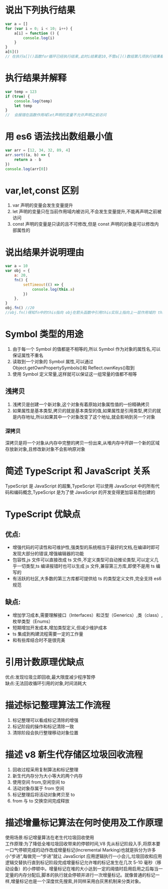# 说出下列执行结果

```javascript
var a = []
for (var i = 0; i < 10; i++) {
    a[i] = function () {
        console.log(i)
    }
}
a[6]()
// 在执行a[]()函数for循环已经执行结束,此时i结果是10,不管a[]()数组第几项执行结果都是10
```

# 执行结果并解释

```javascript
var temp = 123
if (true) {
    console.log(temp)
    let temp
}
//  会报错在函数作用域let声明的变量不允许声明之前访问
```

# 用 es6 语法找出数组最小值

```javascript
var arr = [12, 34, 32, 89, 4]
arr.sort((a, b) => {
    return a - b
})
console.log(arr[0])
```

# var,let,const 区别

1. var 声明的变量会发生变量提升</br>
2. let 声明的变量只在当前作用域内被访问,不会发生变量提升,不能再声明之前被访问</br>
3. const 声明的变量是只读的且不可修改,但是 const 声明的对象是可以修改内部属性的

# 说出结果并说明理由

```javascript
var a = 10
var obj = {
    a: 20,
    fn() {
        setTimeout(() => {
            console.log(this.a)
        })
    },
}
obj.fn() //20
//obj.fn()得知fn中的this指向 obj在箭头函数中引用this实际上指向上一层作用域的 this(fn),fn的this指向obj,所以这里的this指向obj
```

# Symbol 类型的用途

1. 由于每一个 Symbol 的值都是不相等的,所以 Symbol 作为对象的属性名,可以保证属性不重名</br>
2. 读取到一个对象的 Symbol 属性,可以通过 Object.getOwnPropertySymbols()和 Reflect.ownKeys()取到</br>
3. 使用 Symbol 定义常量,这样就可以保证这一组常量的值都不相等

## 浅拷贝

1. 浅拷贝是创建一个新对象,这个对象有着原始对象属性值的一份精确拷贝</br>
2. 如果属性是基本类型,拷贝的就是基本类型的值,如果属性是引用类型,拷贝的就是内存地址,所以如果其中一个对象改变了这个地址,就会影响到另一个对象

### 深拷贝

深拷贝是将一个对象从内存中完整的拷贝一份出来,从堆内存中开辟一个新的区域存放新对象,且修改新对象不会影响原对象

# 简述 TypeScript 和 JavaScript 关系

TypeScript 是 JavaScript 的超集,TypeScript 可以使用 JavaScript 中的所有代码和编码概念,TypeScript 是为了使 JavaScript 的开发变得更加容易而创建的

# TypeScript 优缺点

## 优点:

-   增强代码的可读性和可维护性,强类型的系统相当于最好的文档,在编译时即可发现大部分的错误,增强编辑器的功能
-   包容性,js 文件可以直接改成 ts 文件,不定义类型可自动推论类型,可以定义几乎一切类型,ts 编译报错时也可以生成 js 文件,兼容第三方库,即使不是用 ts 编写的
-   有活跃的社区,大多数的第三方库都可提供给 ts 的类型定义文件,完全支持 es6 规范

## 缺点:

-   增加学习成本,需要理解接口（Interfaces）和泛型（Generics）,类（class）,枚举类型（Enums）
-   短期增加开发成本,增加类型定义,但减少维护成本
-   ts 集成到构建流程需要一定的工作量
-   和有些库结合时不是很完美

# 引用计数原理优缺点

优点:发现垃圾立即回收,最大限度减少程序暂停<br/>
缺点:无法回收循环引用的对象,时间消耗大

# 描述标记整理算法工作流程

1. 标记整理可以看成标记清除的增强
2. 标记阶段的操作和标记清除一致
3. 清除阶段会执行整理移动对象位置

# 描述 v8 新生代存储区垃圾回收流程

1. 回收过程采用复制算法和标记整理
2. 新生代内存分为大小等大的两个内存
3. 使用空间 from,空闲空间 to
4. 活动对象存属于 from 空间
5. 标记整理后将活动对象拷贝至 to
6. from 与 to 交换空间完成释放

# 描述增量标记算法在何时使用及工作原理

使用场景:标记增量算法在老生代垃圾回收使用<br/>
工作原理:为了降低全堆垃圾回收带来的停顿时间,V8 先从标记阶段入手,将原本要一口气停顿完成的动作改成增量标记(Incremental Marking)也就是拆分为许多小“步进”,每做完一“步进”就让 JavaScript 应用逻辑执行一小会儿,垃圾回收和应用逻辑交替执行直到标记阶段完成增量标记允许堆的标记发生在几次 5-10 毫秒（移动设备）的小停顿中。增量标记在堆的大小达到一定的阈值时启用启用之后每当一定量的内存分配后,脚本的执行就会停顿并进行一次增量标记。就像普通的标记一样,增量标记也是一个深度优先搜索,并同样采用白灰黑机制来分类对象。
